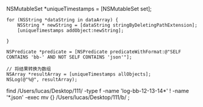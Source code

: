  NSMutableSet *uniqueTimestamps = [NSMutableSet set];
    
    for (NSString *dataString in dataArray) {
        NSString * newString = [dataString stringByDeletingPathExtension];
        [uniqueTimestamps addObject:newString];
        
    }
    
    NSPredicate *predicate = [NSPredicate predicateWithFormat:@"SELF CONTAINS 'bb-' AND NOT SELF CONTAINS 'json'"];
    
    // 将结果转换为数组
    NSArray *resultArray = [uniqueTimestamps allObjects];
    NSLog(@"%@", resultArray);


find /Users/lucas/Desktop/111/ -type f -name 'log-bb-12-13-14*' ! -name '*.json' -exec mv {} /Users/lucas/Desktop/111/b/ \;
